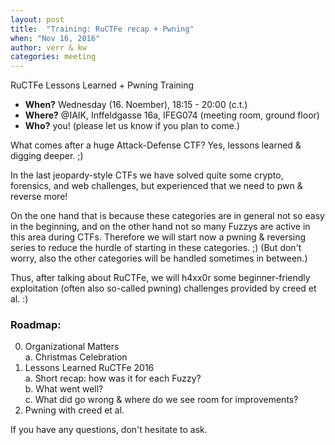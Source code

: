 ```yaml
---
layout: post
title:  "Training: RuCTFe recap + Pwning"
when: "Nov 16, 2016"
author: verr & kw
categories: meeting
---
```


RuCTFe Lessons Learned + Pwning Training

* **When?** Wednesday (16. Noember), 18:15 - 20:00 (c.t.)
* **Where?** @IAIK, Inffeldgasse 16a, IFEG074 (meeting room, ground floor)
* **Who?** you! (please let us know if you plan to come.)


What comes after a huge Attack-Defense CTF?
Yes, lessons learned & digging deeper. ;)

In the last jeopardy-style CTFs we have solved quite some crypto,
forensics, and web challenges, but experienced that we need
to pwn & reverse more!

On the one hand that is because these categories are in general
not so easy in the beginning, and on the other hand not so many
Fuzzys are active in this area during CTFs.
Therefore we will start now a pwning & reversing series to reduce
the hurdle of starting in these categories. ;)
(But don't worry, also the other categories will be handled sometimes
in between.)

Thus, after talking about RuCTFe, we will h4xx0r some
beginner-friendly exploitation (often also so-called pwning)
challenges provided by creed et al. :)


### Roadmap:

0. Organizational Matters <br> 
    a. Christmas Celebration
1. Lessons Learned RuCTFe 2016 <br>
    a. Short recap: how was it for each Fuzzy? <br>
    b. What went well? <br>
    c. What did go wrong & where do we see room for improvements? <br>
3. Pwning with creed et al.

If you have any questions, don't hesitate to ask.
